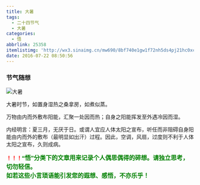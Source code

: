 ```yaml
---
title: 大暑
tags:
  - 二十四节气
  - 大暑
categories:
  - 悟
abbrlink: 25358
itemlistimg: 'http://wx3.sinaimg.cn/mw690/8bf740e1gw1f72nh5ds4pj21hc0xc4qp.jpg'
date: 2016-07-22 08:50:56
---
```

### 节气随想
![大暑](http://wx3.sinaimg.cn/mw690/8bf740e1gw1f72nh5ds4pj21hc0xc4qp.jpg)

大暑时节，如置身湿热之桑拿房，如煮似蒸。  

万物由内而外敷布阳能，汇聚一处因而热；自身之阳能挥发至外遇冷因而湿。  

内经明言：夏三月，无厌于日。或谓人宜应人体太阳之宣布，听任而非阻碍自身阳能由内而外的敷布（最明显如出汗）过程。因此，空调，风扇，过度则不利于人体太阳之宣布，久则成病。  



**<font color=red>！！！</font><font color=green face=微软雅黑 size=3>“悟”分类下的文章用来记录个人偶思偶得的碎想。请独立思考，切勿轻信。  
如若这些小言琐语能引发您的遐想、感悟，不亦乐乎！</font>**